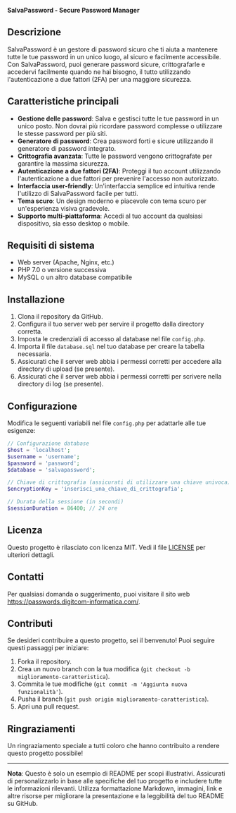 **SalvaPassword - Secure Password Manager**

## Descrizione
SalvaPassword è un gestore di password sicuro che ti aiuta a mantenere tutte le tue password in un unico luogo, al sicuro e facilmente accessibile. Con SalvaPassword, puoi generare password sicure, crittografarle e accedervi facilmente quando ne hai bisogno, il tutto utilizzando l'autenticazione a due fattori (2FA) per una maggiore sicurezza.

## Caratteristiche principali

- **Gestione delle password**: Salva e gestisci tutte le tue password in un unico posto. Non dovrai più ricordare password complesse o utilizzare le stesse password per più siti.
- **Generatore di password**: Crea password forti e sicure utilizzando il generatore di password integrato.
- **Crittografia avanzata**: Tutte le password vengono crittografate per garantire la massima sicurezza.
- **Autenticazione a due fattori (2FA)**: Proteggi il tuo account utilizzando l'autenticazione a due fattori per prevenire l'accesso non autorizzato.
- **Interfaccia user-friendly**: Un'interfaccia semplice ed intuitiva rende l'utilizzo di SalvaPassword facile per tutti.
- **Tema scuro**: Un design moderno e piacevole con tema scuro per un'esperienza visiva gradevole.
- **Supporto multi-piattaforma**: Accedi al tuo account da qualsiasi dispositivo, sia esso desktop o mobile.

## Requisiti di sistema
- Web server (Apache, Nginx, etc.)
- PHP 7.0 o versione successiva
- MySQL o un altro database compatibile

## Installazione
1. Clona il repository da GitHub.
2. Configura il tuo server web per servire il progetto dalla directory corretta.
3. Imposta le credenziali di accesso al database nel file `config.php`.
4. Importa il file `database.sql` nel tuo database per creare la tabella necessaria.
5. Assicurati che il server web abbia i permessi corretti per accedere alla directory di upload (se presente).
6. Assicurati che il server web abbia i permessi corretti per scrivere nella directory di log (se presente).

## Configurazione
Modifica le seguenti variabili nel file `config.php` per adattarle alle tue esigenze:

```php
// Configurazione database
$host = 'localhost';
$username = 'username';
$password = 'password';
$database = 'salvapassword';

// Chiave di crittografia (assicurati di utilizzare una chiave univoca)
$encryptionKey = 'inserisci_una_chiave_di_crittografia';

// Durata della sessione (in secondi)
$sessionDuration = 86400; // 24 ore
```

## Licenza
Questo progetto è rilasciato con licenza MIT. Vedi il file [LICENSE](LICENSE) per ulteriori dettagli.

## Contatti
Per qualsiasi domanda o suggerimento, puoi visitare il sito web https://passwords.digitcom-informatica.com/.

## Contributi
Se desideri contribuire a questo progetto, sei il benvenuto! Puoi seguire questi passaggi per iniziare:

1. Forka il repository.
2. Crea un nuovo branch con la tua modifica (`git checkout -b miglioramento-caratteristica`).
3. Commita le tue modifiche (`git commit -m 'Aggiunta nuova funzionalità'`).
4. Pusha il branch (`git push origin miglioramento-caratteristica`).
5. Apri una pull request.

## Ringraziamenti
Un ringraziamento speciale a tutti coloro che hanno contribuito a rendere questo progetto possibile!

---
**Nota**: Questo è solo un esempio di README per scopi illustrativi. Assicurati di personalizzarlo in base alle specifiche del tuo progetto e includere tutte le informazioni rilevanti. Utilizza formattazione Markdown, immagini, link e altre risorse per migliorare la presentazione e la leggibilità del tuo README su GitHub.
